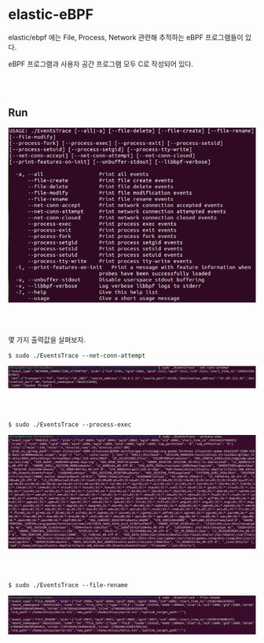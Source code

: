 # elastic-eBPF

elastic/ebpf 에는 File, Process, Network 관련해 추적하는 eBPF 프로그램들이 있다.

eBPF 프로그램과 사용자 공간 프로그램 모두 C로 작성되어 있다.

<br></br>

## Run

<img src="../../.picture/elastic-man.PNG" />

<br></br>

몇 가지 출력값을 살펴보자.

```
$ sudo ./EventsTrace --net-conn-attempt
```
<img src="../../.picture/elastic--net-conn-attempt-출력화면.PNG" />

<br></br>

```
$ sudo ./EventsTrace --process-exec
```
<img src="../../.picture/elastic--process-exec-출력화면.PNG" />

<br></br>

```
$ sudo ./EventsTrace --file-rename
```
<img src="../../.picture/elastic-file-rename-출력화면.PNG" />
